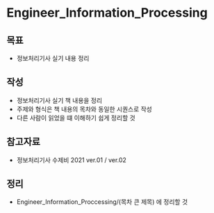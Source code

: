 # Engineer_Information_Processing

## 목표
- 정보처리기사 실기 내용 정리

## 작성
- 정보처리기사 실기 책 내용을 정리
- 주제와 형식은 책 내용의 목차와 동일한 시퀀스로 작성
- 다른 사람이 읽었을 떄 이해하기 쉽게 정리할 것

## 참고자료
- 정보처리기사 수제비 2021 ver.01 / ver.02

## 정리
- Engineer_Information_Proccessing/(목차 큰 제목) 에 정리할 것